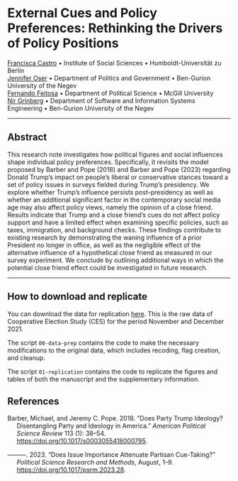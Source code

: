 
<!-- README.md is generated from README.Rmd. Please edit that file -->

# External Cues and Policy Preferences: Rethinking the Drivers of Policy Positions

[Francisca Castro](https://francisca-castro.com/) • Institute of Social
Sciences • Humboldt-Universität zu Berlin  
[Jennifer Oser](https://www.jenniferoser.com/) • Department of Politics
and Government • Ben-Gurion University of the Negev  
[Fernando Feitosa](https://ferfeitosa.github.io/) • Department of
Political Science • McGill University  
[Nir Grinberg](https://www.nirg.net/) • Department of Software and
Information Systems Engineering • Ben-Gurion University of the Negev

------------------------------------------------------------------------

## Abstract

This research note investigates how political figures and social
influences shape individual policy preferences. Specifically, it
revisits the model proposed by Barber and Pope (2018) and Barber and
Pope (2023) regarding Donald Trump’s impact on people’s liberal or
conservative stances toward a set of policy issues in surveys fielded
during Trump’s presidency. We explore whether Trump’s influence persists
post-presidency as well as whether an additional significant factor in
the contemporary social media age may also affect policy views, namely
the opinion of a close friend. Results indicate that Trump and a close
friend’s cues do not affect policy support and have a limited effect
when examining specific policies, such as taxes, immigration, and
background checks. These findings contribute to existing research by
demonstrating the waning influence of a prior President no longer in
office, as well as the negligible effect of the alternative influence of
a hypothetical close friend as measured in our survey experiment. We
conclude by outlining additional ways in which the potential close
friend effect could be investigated in future research.

------------------------------------------------------------------------

## How to download and replicate

You can download the data for replication
[here](https://github.com/frcastrog/erc-paper-policy-preferences/blob/main/CCES21_BGU_OUTPUT.sav).
This is the raw data of Cooperative Election Study (CES) for the period
November and December 2021.

The script `00-data-prep` contains the code to make the necessary
modifications to the original data, which includes recoding, flag
creation, and cleanup.

The script `01-replication` contains the code to replicate the figures
and tables of both the manuscript and the supplementary information.

## References

<div id="refs" class="references csl-bib-body hanging-indent">

<div id="ref-barber2018" class="csl-entry">

Barber, Michael, and Jeremy C. Pope. 2018. “Does Party Trump Ideology?
Disentangling Party and Ideology in America.” *American Political
Science Review* 113 (1): 38–54.
<https://doi.org/10.1017/s0003055418000795>.

</div>

<div id="ref-barber2023" class="csl-entry">

———. 2023. “Does Issue Importance Attenuate Partisan Cue-Taking?”
*Political Science Research and Methods*, August, 1–9.
<https://doi.org/10.1017/psrm.2023.28>.

</div>

</div>
